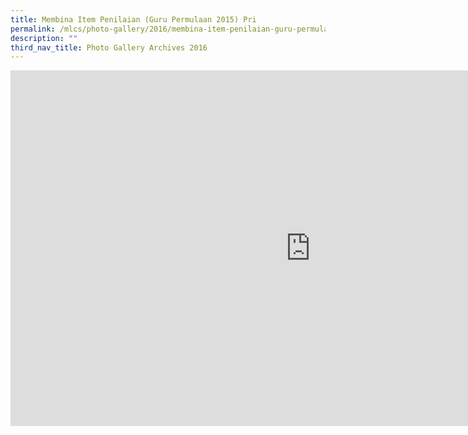 ```yaml
---
title: Membina Item Penilaian (Guru Permulaan 2015) Pri
permalink: /mlcs/photo-gallery/2016/membina-item-penilaian-guru-permulaan-2015-pri/
description: ""
third_nav_title: Photo Gallery Archives 2016
---
```

<iframe allowfullscreen="true" height="569" width="960" frameborder="0" src="https://docs.google.com/presentation/d/e/2PACX-1vTxn4vHTqK6RdF4qDFbkKPEzGkeHPQg8p0tMt8a9QJqGcWfb_sjgpBQ9hiD2abCuL6hR1VryRjypBSc/embed?start=false&amp;loop=false&amp;delayms=5000"></iframe>
